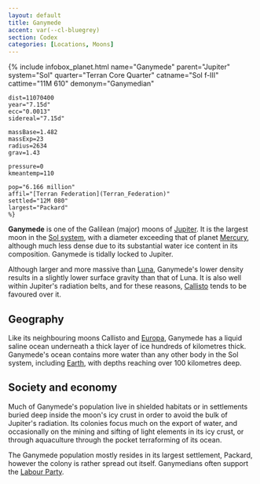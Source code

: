 ```yaml
---
layout: default
title: Ganymede
accent: var(--cl-bluegrey)
section: Codex
categories: [Locations, Moons]
---
```

{% include infobox_planet.html
    name="Ganymede"
    parent="Jupiter"
    system="Sol"
    quarter="Terran Core Quarter"
    catname="Sol f-III"
    cattime="11M 610"
    demonym="Ganymedian"

    dist=11070400 
    year="7.15d"
    ecc="0.0013"
    sidereal="7.15d"

    massBase=1.482
    massExp=23 
    radius=2634
    grav=1.43

    pressure=0
    kmeantemp=110

    pop="6.166 million"
    affil="[Terran Federation](Terran_Federation)"
    settled="12M 080"
    largest="Packard"
    %}

**Ganymede** is one of the Galilean (major) moons of [Jupiter](Jupiter). It is the largest moon in the
[Sol system](Solar_system), with a diameter exceeding that of planet [Mercury](Mercury), although much
less dense due to its substantial water ice content in its composition. Ganymede is tidally locked
to Jupiter.

Although larger and more massive than [Luna](Luna), Ganymede's lower density results in a slightly
lower surface gravity than that of Luna. It is also well within Jupiter's radiation belts, and for
these reasons, [Callisto](Callisto) tends to be favoured over it.

## Geography
Like its neighbouring moons Callisto and [Europa](Europa), Ganymede has a liquid saline ocean underneath
a thick layer of ice hundreds of kilometres thick. Ganymede's ocean contains more water than any other
body in the Sol system, including [Earth](Earth), with depths reaching over 100 kilometres deep.

## Society and economy
Much of Ganymede's population live in shielded habitats or in settlements buried deep inside the
moon's icy crust in order to avoid the bulk of Jupiter's radiation. Its colonies focus much on the
export of water, and occasionally on the mining and sifting of light elements in its icy crust,
or through aquaculture through the pocket terraforming of its ocean.

The Ganymede population mostly resides in its largest settlement, Packard, however the colony is
rather spread out itself. Ganymedians often support the [Labour Party](Labour_Party).
